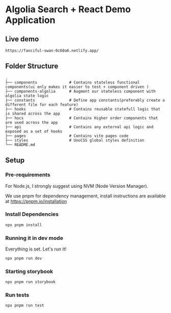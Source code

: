 # Algolia Search + React Demo Application

## Live demo
```
https://fanciful-swan-0c60a6.netlify.app/
```
## Folder Structure

    .
    ├── components              # Contains stateless functional components(ui only makes it easier to test + component driven )
    ├── components-algolia      # Augment our stateless component with algolia state logic
    ├── constants               # Define app constants(preferably create a different file for each feature)
    ├── hooks                   # Contains reusable statefull logic that is shared across the app
    ├── hocs                    # Contains Higher order components that are used across the app
    ├── api                     # Contains any external api logic and exposed as a set of hooks 
    ├── pages                   # Contains vite pages code
    ├── styles                  # UnoCSS global styles definition
    └── README.md

## Setup
### Pre-requirements
For Node.js, I strongly suggest using NVM (Node Version Manager).

We use pnpm for dependency management, install instructions are available at https://pnpm.io/installation

### Install Dependencies
```bash
npx pnpm install
```

### Running it in dev mode
Everything is set. Let's run it!

```bash
npx pnpm run dev
```

### Starting storybook

```bash
npx pnpm run storybook
```

### Run tests
```bash
npx pnpm run test
```
